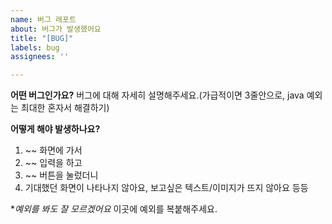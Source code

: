 ```yaml
---
name: 버그 레포트
about: 버그가 발생했어요
title: "[BUG]"
labels: bug
assignees: ''

---
```


**어떤 버그인가요?**
버그에 대해 자세히 설명해주세요.(가급적이면 3줄안으로, java 예외는 최대한 혼자서 해결하기)

**어떻게 해야 발생하나요?**
1. ~~ 화면에 가서
2. ~~ 입력을 하고
3. ~~ 버튼을 눌렀더니
4. 기대했던 화면이 나타나지 않아요, 보고싶은 텍스트/이미지가 뜨지 않아요 등등

**예외를 봐도 잘 모르겠어요*
이곳에 예외를 복붙해주세요.
